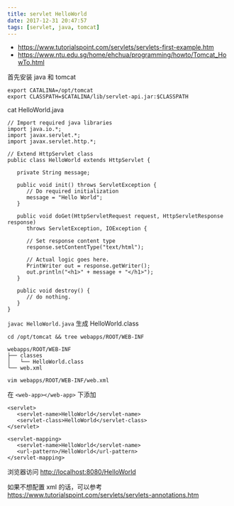 ```yaml
---
title: servlet HelloWorld
date: 2017-12-31 20:47:57
tags: [servlet, java, tomcat]
---
```


* <https://www.tutorialspoint.com/servlets/servlets-first-example.htm>
* <https://www.ntu.edu.sg/home/ehchua/programming/howto/Tomcat_HowTo.html>

首先安装 java 和 tomcat

<!--more-->

```
export CATALINA=/opt/tomcat
export CLASSPATH=$CATALINA/lib/servlet-api.jar:$CLASSPATH
```


cat HelloWorld.java

```
// Import required java libraries
import java.io.*;
import javax.servlet.*;
import javax.servlet.http.*;

// Extend HttpServlet class
public class HelloWorld extends HttpServlet {

   private String message;

   public void init() throws ServletException {
      // Do required initialization
      message = "Hello World";
   }

   public void doGet(HttpServletRequest request, HttpServletResponse response)
      throws ServletException, IOException {

      // Set response content type
      response.setContentType("text/html");

      // Actual logic goes here.
      PrintWriter out = response.getWriter();
      out.println("<h1>" + message + "</h1>");
   }

   public void destroy() {
      // do nothing.
   }
}
```


`javac HelloWorld.java` 生成 HelloWorld.class


`cd /opt/tomcat && tree webapps/ROOT/WEB-INF`

```
webapps/ROOT/WEB-INF
├── classes
│   └── HelloWorld.class
└── web.xml
```

`vim webapps/ROOT/WEB-INF/web.xml`

在 `<web-app></web-app>` 下添加

```
<servlet>
   <servlet-name>HelloWorld</servlet-name>
   <servlet-class>HelloWorld</servlet-class>
</servlet>

<servlet-mapping>
   <servlet-name>HelloWorld</servlet-name>
   <url-pattern>/HelloWorld</url-pattern>
</servlet-mapping>
```

浏览器访问 <http://localhost:8080/HelloWorld>

如果不想配置 xml 的话，可以参考 <https://www.tutorialspoint.com/servlets/servlets-annotations.htm>

